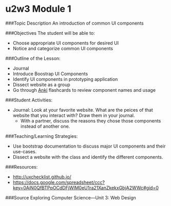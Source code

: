 # u2w3 Module 1

###Topic Description
An introduction of common UI components

###Objectives
The student will be able to:
- Choose appropriate UI components for desired UI
- Notice and categorize common UI components

###Outline of the Lesson:
- Journal
- Introduce Boostrap UI Components
- Identify UI components in prototyping application
- Dissect website as a group
- Go through [Anki](http://ankisrs.net/) flashcards to review component names and usage

###Student Activities:
- Journal: Look at your favorite website. What are the peices of that website that you interact with? Draw them in your journal.
    - With a partner, discuss the reasons they chose those components instead of another one.


###Teaching/Learning Strategies:
- Use bootstrap documentation to discuss major UI components and their use-cases.
- Dissect a website with the class and identify the different components.

###Resources:
- http://uxchecklist.github.io/
- https://docs.google.com/spreadsheet/ccc?key=0AiN0QfBTPpOCdDFjWlM0eU1ra21XanZkekxGbjA2WWc#gid=0


###Source
Exploring Computer Science—Unit 3: Web Design

